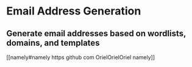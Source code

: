 # Email Address Generation

## Generate email addresses based on wordlists, domains, and templates

[[namely#namely https github com OrielOrielOriel namely]]